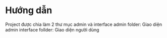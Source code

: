 # Hướng dẫn
 Project được chia làm 2 thư mục admin và interface
 admin folder: Giao diện admin
 interface follder:  Giao diện người dùng
